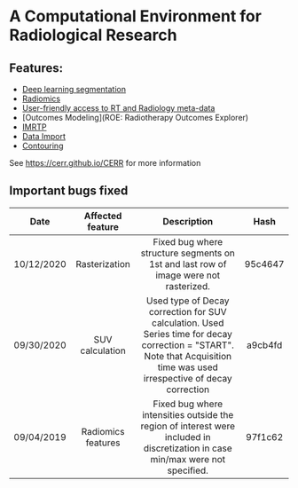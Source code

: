 # A Computational Environment for Radiological Research

## Features:

* [Deep learning segmentation](https://github.com/cerr/CERR/wiki/Auto-Segmentation-models)
* [Radiomics](https://github.com/cerr/CERR/wiki/Radiomics)
* [User-friendly access to RT and Radiology meta-data](https://github.com/cerr/CERR/wiki/Data-Structure-(The-planC-object))
* [Outcomes Modeling](ROE: Radiotherapy Outcomes Explorer)
* [IMRTP](https://github.com/cerr/CERR/wiki/IMRT-optimization-interfacing-with-an-external-solver)
* [Data Import](https://github.com/cerr/CERR/wiki/Importing-to-CERR)
* [Contouring](https://github.com/cerr/CERR/wiki/Contouring-tools)

See https://cerr.github.io/CERR for more information

## Important bugs fixed
Date | Affected feature | Description | Hash
:---: | :---: | :---: | :---:
10/12/2020 | Rasterization | Fixed bug where structure segments on 1st and last row of image were not rasterized. | 95c4647
09/30/2020 | SUV calculation | Used type of Decay correction for SUV calculation. Used Series time for decay correction = "START". Note that Acquisition time was used irrespective of decay correction  | a9cb4fd
09/04/2019 | Radiomics features| Fixed bug where intensities outside the region of interest were included in discretization in case min/max were not specified. | 97f1c62
